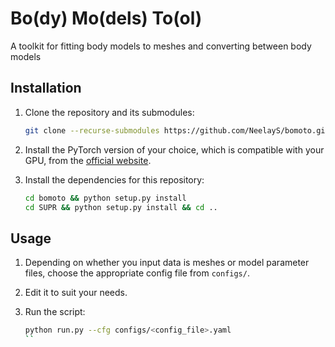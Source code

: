 # Bo(dy) Mo(dels) To(ol)

A toolkit for fitting body models to meshes and converting between body models

## Installation

1. Clone the repository and its submodules:

    ```bash
    git clone --recurse-submodules https://github.com/NeelayS/bomoto.git
    ```

2. Install the PyTorch version of your choice, which is compatible with your GPU, from the [official website](https://pytorch.org/).

3. Install the dependencies for this repository:

    ```bash
    cd bomoto && python setup.py install
    cd SUPR && python setup.py install && cd ..
    ```

## Usage

1. Depending on whether you input data is meshes or model parameter files, choose the appropriate config file from `configs/`.
2. Edit it to suit your needs.
3. Run the script:

    ```bash
    python run.py --cfg configs/<config_file>.yaml
    ``
